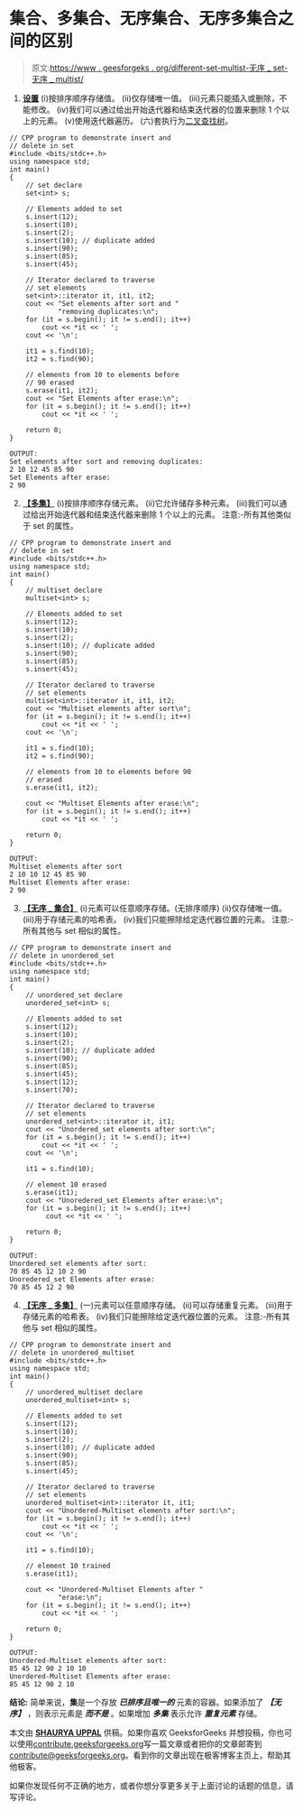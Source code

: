 # 集合、多集合、无序集合、无序多集合之间的区别

> 原文:[https://www . geesforgeks . org/different-set-multist-无序 _ set-无序 _ multist/](https://www.geeksforgeeks.org/difference-set-multiset-unordered_set-unordered_multiset/)

1. **[设置](https://www.geeksforgeeks.org/set-in-cpp-stl/)**
(i)按排序顺序存储值。
(ii)仅存储唯一值。
(iii)元素只能插入或删除，不能修改。
(iv)我们可以通过给出开始迭代器和结束迭代器的位置来删除 1 个以上的元素。
(v)使用迭代器遍历。
(六)套执行为[二叉查找树](https://www.geeksforgeeks.org/binary-search-tree-set-1-search-and-insertion/)。

```
// CPP program to demonstrate insert and 
// delete in set
#include <bits/stdc++.h>
using namespace std;
int main()
{
    // set declare
    set<int> s;

    // Elements added to set
    s.insert(12);
    s.insert(10);
    s.insert(2);
    s.insert(10); // duplicate added
    s.insert(90);
    s.insert(85);
    s.insert(45);

    // Iterator declared to traverse
    // set elements
    set<int>::iterator it, it1, it2;
    cout << "Set elements after sort and "
            "removing duplicates:\n";
    for (it = s.begin(); it != s.end(); it++) 
        cout << *it << ' ';    
    cout << '\n';

    it1 = s.find(10);
    it2 = s.find(90);

    // elements from 10 to elements before
    // 90 erased
    s.erase(it1, it2);
    cout << "Set Elements after erase:\n";
    for (it = s.begin(); it != s.end(); it++)
        cout << *it << ' ';

    return 0;
}
```

```
OUTPUT:
Set elements after sort and removing duplicates:
2 10 12 45 85 90
Set Elements after erase:
2 90

```

2. **[【多集】](https://www.geeksforgeeks.org/multiset-in-cpp-stl/)**
(i)按排序顺序存储元素。
(ii)它允许储存多种元素。
(iii)我们可以通过给出开始迭代器和结束迭代器来删除 1 个以上的元素。
注意:-所有其他类似于 set 的属性。

```
// CPP program to demonstrate insert and 
// delete in set
#include <bits/stdc++.h>
using namespace std;
int main()
{
    // multiset declare
    multiset<int> s;

    // Elements added to set
    s.insert(12);
    s.insert(10);
    s.insert(2);
    s.insert(10); // duplicate added
    s.insert(90);
    s.insert(85);
    s.insert(45);

    // Iterator declared to traverse
    // set elements
    multiset<int>::iterator it, it1, it2;
    cout << "Multiset elements after sort\n";
    for (it = s.begin(); it != s.end(); it++) 
        cout << *it << ' ';    
    cout << '\n';

    it1 = s.find(10);
    it2 = s.find(90);

    // elements from 10 to elements before 90 
    // erased
    s.erase(it1, it2);

    cout << "Multiset Elements after erase:\n";
    for (it = s.begin(); it != s.end(); it++) 
        cout << *it << ' ';    

    return 0;
}
```

```
OUTPUT:
Multiset elements after sort
2 10 10 12 45 85 90
Multiset Elements after erase:
2 90

```

3. **[【无序 _ 集合】](https://www.geeksforgeeks.org/unorderd_set-stl-uses/)**
(i)元素可以任意顺序存储。(无排序顺序)
(ii)仅存储唯一值。
(iii)用于存储元素的哈希表。
(iv)我们只能擦除给定迭代器位置的元素。
注意:-所有其他与 set 相似的属性。

```
// CPP program to demonstrate insert and 
// delete in unordered_set
#include <bits/stdc++.h>
using namespace std;
int main()
{
    // unordered_set declare
    unordered_set<int> s;

    // Elements added to set
    s.insert(12);
    s.insert(10);
    s.insert(2);
    s.insert(10); // duplicate added
    s.insert(90);
    s.insert(85);
    s.insert(45);
    s.insert(12);
    s.insert(70);

    // Iterator declared to traverse
    // set elements
    unordered_set<int>::iterator it, it1;
    cout << "Unordered_set elements after sort:\n";
    for (it = s.begin(); it != s.end(); it++) 
        cout << *it << ' ';
    cout << '\n';

    it1 = s.find(10);

    // element 10 erased
    s.erase(it1);
    cout << "Unoredered_set Elements after erase:\n";
    for (it = s.begin(); it != s.end(); it++) 
         cout << *it << ' ';    

    return 0;
}
```

```
OUTPUT:
Unordered_set elements after sort:
70 85 45 12 10 2 90 
Unoredered_set Elements after erase:
70 85 45 12 2 90 
```

4. **[【无序 _ 多集】](https://www.geeksforgeeks.org/unordered_multiset-and-its-uses/)**
(一)元素可以任意顺序存储。
(ii)可以存储重复元素。
(iii)用于存储元素的哈希表。
(iv)我们只能擦除给定迭代器位置的元素。
注意:-所有其他与 set 相似的属性。

```
// CPP program to demonstrate insert and 
// delete in unordered_multiset
#include <bits/stdc++.h>
using namespace std;
int main()
{
    // unordered_multiset declare
    unordered_multiset<int> s;

    // Elements added to set
    s.insert(12);
    s.insert(10);
    s.insert(2);
    s.insert(10); // duplicate added
    s.insert(90);
    s.insert(85);
    s.insert(45);

    // Iterator declared to traverse
    // set elements
    unordered_multiset<int>::iterator it, it1;
    cout << "Unordered-Multiset elements after sort:\n";
    for (it = s.begin(); it != s.end(); it++)
        cout << *it << ' ';    
    cout << '\n';

    it1 = s.find(10);

    // element 10 trained
    s.erase(it1);

    cout << "Unordered-Multiset Elements after "
            "erase:\n";
    for (it = s.begin(); it != s.end(); it++) 
        cout << *it << ' ';

    return 0;
}
```

```
OUTPUT:
Unordered-Multiset elements after sort:
85 45 12 90 2 10 10 
Unordered-Multiset Elements after erase:
85 45 12 90 2 10 

```

**结论:**
简单来说，**集**是一个存放 ***已排序且唯一的*** 元素的容器。如果添加了 ***【无序】*** ，则表示元素是 ***而不是*** 。如果增加 ***多集*** 表示允许 ***重复元素*** 存储。

本文由 **[SHAURYA UPPAL](https://www.linkedin.com/in/shaurya-uppal-3b7a6373/)** 供稿。如果你喜欢 GeeksforGeeks 并想投稿，你也可以使用[contribute.geeksforgeeks.org](http://www.contribute.geeksforgeeks.org)写一篇文章或者把你的文章邮寄到 contribute@geeksforgeeks.org。看到你的文章出现在极客博客主页上，帮助其他极客。

如果你发现任何不正确的地方，或者你想分享更多关于上面讨论的话题的信息，请写评论。